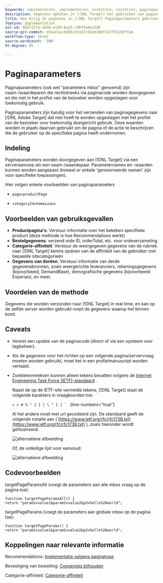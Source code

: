 ```yaml
---
keywords: implementeren, implementeren, instellen, instellen, paginaparameters
description: Gegevens ophalen in [!DNL Target] het gebruiken van paginaparameters.
title: Hoe krijg ik gegevens in [!DNL Target] Paginaparameters gebruiken?
feature: Implementation
exl-id: 9bb7157e-a938-4150-8a15-c9bf0a0e2296
source-git-commit: e5bae1ac9485c3e1d7c55e6386f332755196ffab
workflow-type: tm+mt
source-wordcount: '394'
ht-degree: 0%

---
```


# Paginaparameters

Paginaparameters (ook wel &quot;parameters mbox&quot; genoemd) zijn naam-/waardeparen die rechtstreeks via paginacode worden doorgegeven en die niet in het profiel van de bezoeker worden opgeslagen voor toekomstig gebruik.

Paginaparameters zijn handig voor het verzenden van paginagegevens naar [!DNL Adobe Target] dat niet hoeft te worden opgeslagen met het profiel van de bezoeker voor toekomstig doelgericht gebruik. Deze waarden worden in plaats daarvan gebruikt om de pagina of de actie te beschrijven die de gebruiker op de specifieke pagina heeft ondernomen.

## Indeling

Paginaparameters worden doorgegeven aan [!DNL Target] via een serveraanroep als een naam-/waardepaar. Parameternamen en -waarden kunnen worden aangepast (hoewel er enkele &#39;gereserveerde namen&#39; zijn voor specifieke toepassingen).

Hier volgen enkele voorbeelden van paginaparameters

* `page=productPage`

* `categoryId=homeLoans`

## Voorbeelden van gebruiksgevallen

* **Productpagina&#39;s**: Verstuur informatie over het bekeken specifieke product (deze methode is hoe Recommendations werkt)
* **Bestelgegevens**: verzend orde ID, orderTotal, etc. voor ordeverzameling
* **Categorie-affiniteit**: Verstuur de weergegeven gegevens van de rubriek naar [!DNL Target] kennis opdoen van de affiniteit van de gebruiker met bepaalde sitecategorieën
* **Gegevens van derden**: Verstuur informatie van derde gegevensbronnen, zoals weergerichte leveranciers, rekeningsgegevens (bijvoorbeeld, DemandBase), demografische gegevens (bijvoorbeeld Experian), en meer.

## Voordelen van de methode

Gegevens die worden verzonden naar [!DNL Target] in real time, en kan op de zelfde server worden gebruikt roept de gegevens waarop het binnen komt.

## Caveats

* Vereist een update van de paginacode (direct of via een systeem voor tagbeheer).
* Als de gegevens voor het richten op een volgende pagina/servervraag moeten worden gebruikt, moet het in een profielmanuscript worden vertaald.
* Zoektekenreeksen kunnen alleen tekens bevatten volgens de [Internet Engineering Task Force (IETF)-standaard](https://www.ietf.org/rfc/rfc3986.txt) .

  Naast de op de IETF-site vermelde tekens, [!DNL Target] staat de volgende karakters in vraagkoorden toe:

  ```< > # % " { } | \ ^ [ ] ` ``` {line-numbers=&quot;true&quot;}

  Al het andere moet met url gecodeerd zijn. De standaard geeft de volgende notatie aan ( [https://www.ietf.org/rfc/rfc1738.txt](https://www.ietf.org/rfc/rfc1738.txt) ), zoals hieronder wordt geïllustreerd:

  ![alternatieve afbeelding](assets/ietf1.png)

  Of, de volledige lijst voor eenvoud:

  ![alternatieve afbeelding](assets/ietf2.png)

## Codevoorbeelden

targetPageParamsAll (voegt de parameters aan alle mbox vraag op de pagina toe):

`function targetPageParamsAll() { return "param1=value1&param2=value2&p3=hello%20world";`

targetPageParams (voegt de parameters aan globale mbox op de pagina toe):

`function targetPageParams() { return "param1=value1&param2=value2&p3=hello%20world";`

## Koppelingen naar relevante informatie

Recommendations: [Implementatie volgens paginatype](https://experienceleague.adobe.com/docs/target/using/recommendations/plan-implement.html?lang=nl-NL)

Bevestiging van bestelling: [Conversies bijhouden](../../implement/client-side/atjs/how-to-deployatjs/implement-target-without-a-tag-manager.md#track-conversions)

Categorie-affiniteit: [Categorie-affiniteit](https://experienceleague.adobe.com/docs/target/using/audiences/visitor-profiles/category-affinity.html?lang=nl-NL)
